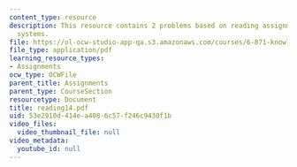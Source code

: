 ```yaml
---
content_type: resource
description: This resource contains 2 problems based on reading assignments on rule-based
  systems.
file: https://ol-ocw-studio-app-qa.s3.amazonaws.com/courses/6-871-knowledge-based-applications-systems-spring-2005/53e2910d414ea4086c57f246c9430f1b_reading14.pdf
file_type: application/pdf
learning_resource_types:
- Assignments
ocw_type: OCWFile
parent_title: Assignments
parent_type: CourseSection
resourcetype: Document
title: reading14.pdf
uid: 53e2910d-414e-a408-6c57-f246c9430f1b
video_files:
  video_thumbnail_file: null
video_metadata:
  youtube_id: null
---
```

